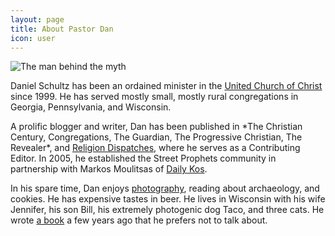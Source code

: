 ```yaml
---
layout: page
title: About Pastor Dan
icon: user
---
```


<div class="container">
	<img class="page-img" src="{{ site.url }}/images/pastordan.png" alt="The man behind the myth">
	<div class="main-content">
		<p>Daniel Schultz has been an ordained minister in the <a href="http://www.ucc.org">United Church of Christ</a> since 1999. He has served mostly small, mostly rural congregations in Georgia, Pennsylvania, and Wisconsin.</p>
		<p>A prolific blogger and writer, Dan has been published in *The Christian Century, Congregations, The Guardian, The Progressive Christian, The Revealer*, and <a href="https://rewire.news/religion-dispatches/">Religion Dispatches</a>, where he serves as a Contributing Editor. In 2005, he established the Street Prophets community in partnership with Markos Moulitsas of <a href="http://dailykos.com">Daily Kos</a>.</p>
		<p>In his spare time, Dan enjoys <a href="https://www.instagram.com/rev.daniel.schultz/">photography</a>, reading about archaeology, and cookies. He has expensive tastes in beer. He lives in Wisconsin with his wife Jennifer, his son Bill, his extremely photogenic dog Taco, and three cats. He wrote <a href="https://www.amazon.com/Changing-Script-Authentically-Progressive-Political/dp/1935439146/ref=sr_1_1?ie=UTF8&qid=1525112986&sr=8-1&keywords=Changing+The+Script">a book</a> a few years ago that he prefers not to talk about.</p>
	</div>
</div>
